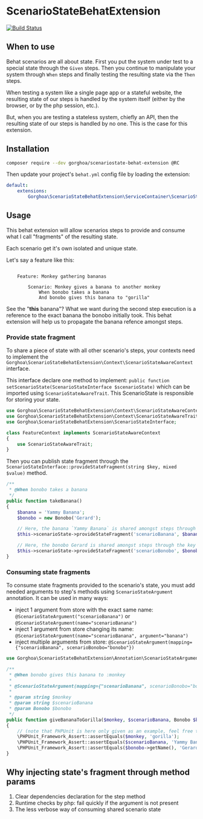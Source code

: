 # ScenarioStateBehatExtension

[![Build Status](https://travis-ci.org/gorghoa/ScenarioStateBehatExtension.svg?branch=master)](https://travis-ci.org/gorghoa/ScenarioStateBehatExtension)

## When to use

Behat scenarios are all about state. First you put the system under test
to a special state through the `Given` steps. Then you continue to manipulate
your system through `When` steps and finally testing the resulting state via
the `Then` steps.

When testing a system like a single page app or a stateful website, the resulting state of our steps is handled by the
system itself (either by the browser, or by the php session, etc.).

But, when you are testing a stateless system, chiefly an API, then the resulting state of our steps is handled by no
one. This is the case for this extension.

## Installation


```bash
composer require --dev gorghoa/scenariostate-behat-extension @RC
```

Then update your project's `behat.yml` config file by loading the extension:

```yaml
default:
    extensions:
        Gorghoa\ScenarioStateBehatExtension\ServiceContainer\ScenarioStateExtension: ~
```

## Usage

This behat extension will allow scenarios steps to provide and consume what I call "fragments" of the resulting state.

Each scenario get it's own isolated and unique state.

Let's say a feature like this:

```gherkin

    Feature: Monkey gathering bananas

        Scenario: Monkey gives a banana to another monkey
            When bonobo takes a banana
            And bonobo gives this banana to "gorilla"
```

See the "**this** banana"? What we want during the second step execution is a reference to the exact banana the bonobo
initially took. This behat extension will help us to propagate the banana refence amongst steps.


### Provide state fragment

To share a piece of state with all other scenario's steps, your contexts need to implement the
`Gorghoa\ScenarioStateBehatExtension\Context\ScenarioStateAwareContext` interface.

This interface declare one method to implement: `public function setScenarioState(ScenarioStateInterface $scenarioState)`
which can be imported using `ScenarioStateAwareTrait`. This ScenarioState is responsible for storing your state.

```php
use Gorghoa\ScenarioStateBehatExtension\Context\ScenarioStateAwareContext;
use Gorghoa\ScenarioStateBehatExtension\Context\ScenarioStateAwareTrait;
use Gorghoa\ScenarioStateBehatExtension\ScenarioStateInterface;

class FeatureContext implements ScenarioStateAwareContext
{
    use ScenarioStateAwareTrait;
}
```

Then you can publish state fragment through the `ScenarioStateInterface::provideStateFragment(string $key, mixed $value)`
method.

```php
/**
 * @When bonobo takes a banana
 */
public function takeBanana()
{
    $banana = 'Yammy Banana';
    $bonobo = new Bonobo('Gerard');

    // Here, the banana `Yammy Banana` is shared amongst steps through the key "scenarioBanana"
    $this->scenarioState->provideStateFragment('scenarioBanana', $banana);

    // Here, the bonobo Gerard is shared amongst steps through the key "scenarioBonobo"
    $this->scenarioState->provideStateFragment('scenarioBonobo', $bonobo);
}
```

### Consuming state fragments

To consume state fragments provided to the scenario's state, you must add needed arguments to step's methods using
`ScenarioStateArgument` annotation. It can be used in many ways:

- inject 1 argument from store with the exact same name: `@ScenarioStateArgument("scenarioBanana")` or `@ScenarioStateArgument(name="scenarioBanana")`
- inject 1 argument from store changing its name: `@ScenarioStateArgument(name="scenarioBanana", argument="banana")`
- inject multiple arguments from store: `@ScenarioStateArgument(mapping={"scenarioBanana", scenarioBonobo="bonobo"})`

```php
use Gorghoa\ScenarioStateBehatExtension\Annotation\ScenarioStateArgument;

/**
 * @When bonobo gives this banana to :monkey
 *
 * @ScenarioStateArgument(mapping={"scenarioBanana", scenarioBonobo="bonobo"})
 *
 * @param string $monkey
 * @param string $scenarioBanana
 * @param Bonobo $bonobo
 */
public function giveBananaToGorilla($monkey, $scenarioBanana, Bonobo $bonobo)
{
    // (note that PHPUnit is here only given as an example, feel free to use any asserter you want)
    \PHPUnit_Framework_Assert::assertEquals($monkey, 'gorilla');
    \PHPUnit_Framework_Assert::assertEquals($scenarioBanana, 'Yammy Banana');
    \PHPUnit_Framework_Assert::assertEquals($bonobo->getName(), 'Gerard');
}
```

## Why injecting state's fragment through method params

  1. Clear dependencies declaration for the step method
  2. Runtime checks by php: fail quickly if the argument is not present
  3. The less verbose way of consuming shared scenario state

